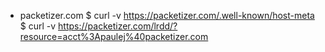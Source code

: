 - packetizer.com
  $ curl -v https://packetizer.com/.well-known/host-meta
  $ curl -v https://packetizer.com/lrdd/?resource=acct%3Apaulej%40packetizer.com